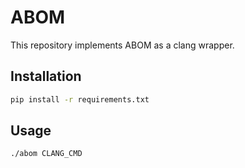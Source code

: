 # ABOM

This repository implements ABOM as a clang wrapper.

## Installation

```bash
pip install -r requirements.txt
```

## Usage

```bash
./abom CLANG_CMD
```